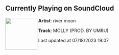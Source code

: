 ## Currently Playing on SoundCloud

[<img align="left" width="100" src="https://i1.sndcdn.com/artworks-HKkwaTmvos9k4FNY-UGLFYQ-t500x500.jpg">](https://soundcloud.com/yungdeepthroat/molly-prod-by-umru-1)

**Artist**: river moon 

**Track**: MOLLY (PROD. BY UMRU)

Last updated at 07/18/2023 19:07
